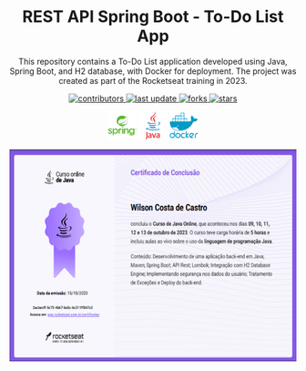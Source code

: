 <div align="center">
  <h1>REST API Spring Boot - To-Do List App</h1>
  
  <p>
    This repository contains a To-Do List application developed using Java, Spring Boot, and H2 database, with Docker for deployment. The project was created as part of the Rocketseat training in 2023.
  </p>
  <p>
  <a href="https://github.com/wilson-castro/rocketseat-todo-list/graphs/contributors">
    <img src="https://img.shields.io/github/contributors/wilson-castro/rocketseat-todo-list" alt="contributors" />
  </a>
  <a href="">
    <img src="https://img.shields.io/github/last-commit/wilson-castro/rocketseat-todo-list" alt="last update" />
  </a>
  <a href="https://github.com/wilson-castro/rocketseat-todo-list/network/members">
    <img src="https://img.shields.io/github/forks/wilson-castro/rocketseat-todo-list" alt="forks" />
  </a>
  <a href="https://github.com/wilson-castro/rocketseat-todo-list/stargazers">
    <img src="https://img.shields.io/github/stars/wilson-castro/rocketseat-todo-list" alt="stars" />
  </a>
</p>
<p>
 <img src="https://github.com/devicons/devicon/blob/master/icons/spring/spring-original-wordmark.svg" title="Spring" alt="Spring" width="50" height="50"/>
 <img src="https://github.com/devicons/devicon/blob/master/icons/java/java-original-wordmark.svg" title="java" alt="java" width="50" height="50"/>
 <img src="https://github.com/devicons/devicon/blob/master/icons/docker/docker-plain-wordmark.svg" title="docker" alt="docker" width="50" height="50"/>
</p>
<p>
  <img src="https://github.com/wilson-castro/rocketseat-todo-list/blob/main/certificate.PNG" title="Certificate" alt="Certificate" width="600" height="372"/>
</p>
</div>

